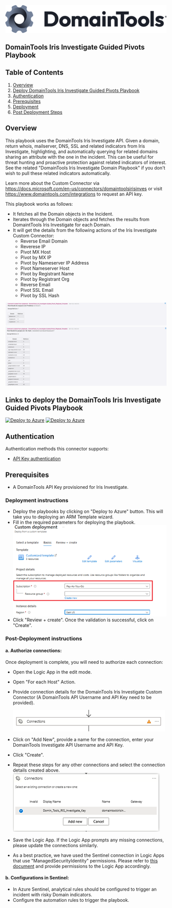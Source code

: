 ![DomainTools](./graphics/DomainTools.png)<br>
## DomainTools Iris Investigate Guided Pivots Playbook
## Table of Contents

1. [Overview](#overview)
1. [Deploy DomainTools Iris Investigate Guided Pivots Playbook](#deployplaybook)
1. [Authentication](#authentication)
1. [Prerequisites](#prerequisites)
1. [Deployment](#deployment)
1. [Post Deployment Steps](#postdeployment)


<a name="overview">

## Overview
This playbook uses the DomainTools Iris Investigate API. Given a domain, return whois, mailserver, DNS, SSL and related indicators from Iris Investigate, highlighting, and automatically querying for related domains sharing an attribute with the one in the incident. This can be useful for threat hunting and proactive protection against related indicators of interest. See the related "DomainTools Iris Investigate Domain Playbook" if you don't wish to pull these related indicators automatically.
 
Learn more about the Custom Connector via https://docs.microsoft.com/en-us/connectors/domaintoolsirisinves or visit https://www.domaintools.com/integrations to request an API key.

This playbook works as follows:
- It fetches all the Domain objects in the Incident.
- Iterates through the Domain objects and fetches the results from DomaintTools Iris Investigate for each Domain.
- It will get the details from the following actions of the Iris Investigate Custom Connector:
  - Reverse Email Domain
  - Reverese IP
  - Pivot MX Host
  - Pivot by MX IP
  - Pivot by Nameserver IP Address
  - Pivot Nameserver Host
  - Pivot by Registrant Name
  - Pivot by Registrant Org
  - Reverse Email
  - Pivot SSL Email
  - Pivot by SSL Hash

![Incident Comments](./graphics/comments1.png)
![Incident Comments](./graphics/comments2.png)

<a name="deployplaybook">

## Links to deploy the DomainTools Iris Investigate Guided Pivots Playbook

[![Deploy to Azure](https://aka.ms/deploytoazurebutton)](https://portal.azure.com/#create/Microsoft.Template/uri/https%3A%2F%2Fwww.github.com%dnunes-domaintools%2FAzure-Sentinel%2Fmaster%2FSolutions%2FDomainTools%2FPlaybooks%2FDomainTools_Iris_Investigate-Guided_Pivots_Playbook%2Fazuredeploy.json) [![Deploy to Azure](https://aka.ms/deploytoazuregovbutton)](https://portal.azure.us/#create/Microsoft.Template/uri/https%3A%2F%2Fwww.github.com%dnunes-domaintools%2FAzure-Sentinel%2Fmaster%2FSolutions%2FDomainTools%2FPlaybooks%2FDomainTools_Iris_Investigate-Guided_Pivots_Playbook%2Fazuredeploy.json)

<a name="authentication">

## Authentication
Authentication methods this connector supports:
 - [API Key authentication](https://www.domaintools.com/integrations)

<a name="prerequisites">

## Prerequisites
- A DomainTools API Key provisioned for Iris Investigate.

<a name="deployment">

### Deployment instructions
- Deploy the playbooks by clicking on "Deploy to Azure" button. This will take you to deploying an ARM Template wizard.
- Fill in the required parameters for deploying the playbook.
  ![deployment](./graphics/deployment.png)
- Click "Review + create". Once the validation is successful, click on "Create".

<a name="postdeployment">

### Post-Deployment instructions
#### a. Authorize connections: 
Once deployment is complete, you will need to authorize each connection:
- Open the Logic App in the edit mode.
- Open "For each Host" Action.
- Provide connection details for the DomainTools Iris Investigate Custom Connector (A DomainTools API Username and API Key need to be provided).
 
  ![for_each](./graphics/for_each.png)

- Click on "Add New", provide a name for the connection, enter your DomainTools Investigate API Username and API Key.
- Click "Create".
- Repeat these steps for any other connections and select the connection details created above.
  ![connection](./graphics/connection.png)
- Save the Logic App. If the Logic App prompts any missing connections, please update the connections similarly.
- As a best practice, we have used the Sentinel connection in Logic Apps that use "ManagedSecurityIdentity" permissions. Please refer to [this document](https://techcommunity.microsoft.com/t5/microsoft-sentinel-blog/what-s-new-managed-identity-for-azure-sentinel-logic-apps/ba-p/2068204) and provide permissions to the Logic App accordingly.
#### b. Configurations in Sentinel:
- In Azure Sentinel, analytical rules should be configured to trigger an incident with risky Domain indicators. 
- Configure the automation rules to trigger the playbook.
